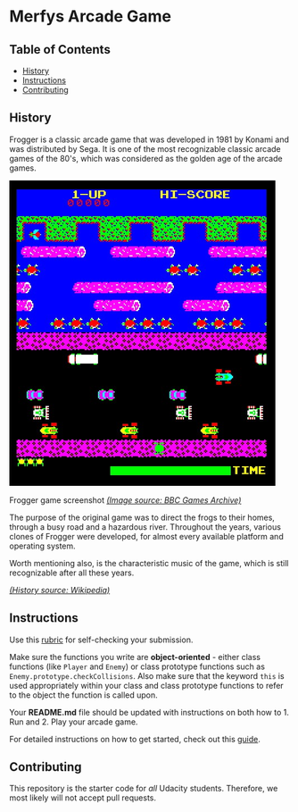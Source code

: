 # Merfys Arcade Game

## Table of Contents

- [History](#History)
- [Instructions](#instructions)
- [Contributing](#contributing)

## History

Frogger is a classic arcade game that was developed in 1981 by Konami and was distributed by Sega. It is one of the most recognizable classic arcade games of the 80's, which was considered as the golden age of the arcade games.

![frogger arcade game screenshot](images/frogger-image.jpg)

Frogger game screenshot [_(Image source: BBC Games Archive)_](http://bbcmicro.co.uk/game.php?id=1934)

The purpose of the original game was to direct the frogs to their homes, through a busy road and a hazardous river. Throughout the years, various clones of Frogger were developed, for almost every available platform and operating system. 

Worth mentioning also, is the characteristic music of the game, which is still recognizable after all these years.

[_(History source: Wikipedia)_](https://en.wikipedia.org/wiki/Frogger)

## Instructions

Use this [rubric](https://review.udacity.com/#!/rubrics/2013/view) for self-checking your submission.

Make sure the functions you write are **object-oriented** - either class functions (like `Player` and `Enemy`) or class prototype functions such as `Enemy.prototype.checkCollisions`. Also make sure that the keyword `this` is used appropriately within your class and class prototype functions to refer to the object the function is called upon.

Your **README.md** file should be updated with instructions on both how to 1. Run and 2. Play your arcade game.

For detailed instructions on how to get started, check out this [guide](https://docs.google.com/document/d/1v01aScPjSWCCWQLIpFqvg3-vXLH2e8_SZQKC8jNO0Dc/pub?embedded=true).

## Contributing

This repository is the starter code for _all_ Udacity students. Therefore, we most likely will not accept pull requests.
